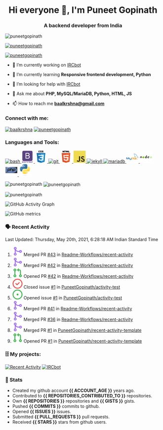 <h1 align="center">Hi everyone 👋, I'm Puneet Gopinath</h1>
<h3 align="center">A backend developer from India</h3>

<p align="left"> <img src="https://komarev.com/ghpvc/?username=puneetgopinath&label=Profile%20views&color=0e75b6&style=flat" alt="puneetgopinath" /> </p>

<p align="left"> <a href="https://github.com/ryo-ma/github-profile-trophy"><img src="https://github-profile-trophy.vercel.app/?username=puneetgopinath" alt="puneetgopinath" /></a> </p>

<p align="left"> <a href="https://twitter.com/puneetgopinath" target="blank"><img src="https://img.shields.io/twitter/follow/puneetgopinath?logo=twitter&style=for-the-badge" alt="puneetgopinath" /></a> </p>

- 🔭 I’m currently working on [IRCbot](https://github.com/PuneetGopinath/IRCbot)

- 🌱 I’m currently learning **Responsive frontend development, Python**

- 🤝 I’m looking for help with [IRCbot](https://github.com/PuneetGopinath/IRCbot)

- 💬 Ask me about **PHP, MySQL/MariaDB, Python, HTML, JS**

- 📫 How to reach me **baalkrshna@gmail.com**

<h3 align="left">Connect with me:</h3>
<p align="left">
<a href="https://dev.to/baalkrshna" target="blank"><img align="center" src="https://cdn.jsdelivr.net/npm/simple-icons@3.0.1/icons/dev-dot-to.svg" alt="baalkrshna" height="30" width="40" /></a>
<a href="https://twitter.com/puneetgopinath" target="blank"><img align="center" src="https://raw.githubusercontent.com/rahuldkjain/github-profile-readme-generator/master/src/images/icons/Social/twitter.svg" alt="puneetgopinath" height="30" width="40" /></a>
</p>

<h3 align="left">Languages and Tools:</h3>
<p align="left"> <a href="https://www.gnu.org/software/bash/" target="_blank"> <img src="https://www.vectorlogo.zone/logos/gnu_bash/gnu_bash-icon.svg" alt="bash" width="40" height="40"/> </a> <a href="https://getbootstrap.com" target="_blank"> <img src="https://raw.githubusercontent.com/devicons/devicon/master/icons/bootstrap/bootstrap-plain-wordmark.svg" alt="bootstrap" width="40" height="40"/> </a> <a href="https://www.w3schools.com/css/" target="_blank"> <img src="https://raw.githubusercontent.com/devicons/devicon/master/icons/css3/css3-original-wordmark.svg" alt="css3" width="40" height="40"/> </a> <a href="https://git-scm.com/" target="_blank"> <img src="https://www.vectorlogo.zone/logos/git-scm/git-scm-icon.svg" alt="git" width="40" height="40"/> </a> <a href="https://www.w3.org/html/" target="_blank"> <img src="https://raw.githubusercontent.com/devicons/devicon/master/icons/html5/html5-original-wordmark.svg" alt="html5" width="40" height="40"/> </a> <a href="https://developer.mozilla.org/en-US/docs/Web/JavaScript" target="_blank"> <img src="https://raw.githubusercontent.com/devicons/devicon/master/icons/javascript/javascript-original.svg" alt="javascript" width="40" height="40"/> </a> <a href="https://jekyllrb.com/" target="_blank"> <img src="https://www.vectorlogo.zone/logos/jekyllrb/jekyllrb-icon.svg" alt="jekyll" width="40" height="40"/> </a> <a href="https://mariadb.org/" target="_blank"> <img src="https://www.vectorlogo.zone/logos/mariadb/mariadb-icon.svg" alt="mariadb" width="40" height="40"/> </a> <a href="https://www.mysql.com/" target="_blank"> <img src="https://raw.githubusercontent.com/devicons/devicon/master/icons/mysql/mysql-original-wordmark.svg" alt="mysql" width="40" height="40"/> </a> <a href="https://nodejs.org" target="_blank"> <img src="https://raw.githubusercontent.com/devicons/devicon/master/icons/nodejs/nodejs-original-wordmark.svg" alt="nodejs" width="40" height="40"/> </a> <a href="https://www.php.net" target="_blank"> <img src="https://raw.githubusercontent.com/devicons/devicon/master/icons/php/php-original.svg" alt="php" width="40" height="40"/> </a> <a href="https://www.python.org" target="_blank"> <img src="https://raw.githubusercontent.com/devicons/devicon/master/icons/python/python-original.svg" alt="python" width="40" height="40"/> </a> </p>
<p><img align="left" src="https://github-readme-stats.vercel.app/api/top-langs?username=puneetgopinath&show_icons=true&locale=en&layout=compact&theme=dark" alt="puneetgopinath" /></p>

<p>&nbsp;<img align="center" src="https://github-readme-stats.vercel.app/api?username=puneetgopinath&show_icons=true&locale=en&theme=dark" alt="puneetgopinath" /></p>

<p><img align="center" src="https://github-readme-streak-stats.herokuapp.com/?user=puneetgopinath&theme=dark" alt="puneetgopinath" /></p>

![GitHub Activity Graph](https://activity-graph.herokuapp.com/graph?username=PuneetGopinath)

![GitHub metrics](https://metrics.lecoq.io/PuneetGopinath)

### 🗣 Recent Activity
<!--RECENT_ACTIVITY:last_update-->
Last Updated: Thursday, May 20th, 2021, 6:28:18 AM Indian Standard Time
<!--RECENT_ACTIVITY:last_update_end-->
<!--RECENT_ACTIVITY:start-->
1. ![prMerged] Merged PR [#43](https://github.com/Readme-Workflows/recent-activity/pull/43) in [Readme-Workflows/recent-activity](https://github.com/Readme-Workflows/recent-activity)
2. ![prMerged] Merged PR [#42](https://github.com/Readme-Workflows/recent-activity/pull/42) in [Readme-Workflows/recent-activity](https://github.com/Readme-Workflows/recent-activity)
3. ![prOpened] Opened PR [#42](https://github.com/Readme-Workflows/recent-activity/pull/42) in [Readme-Workflows/recent-activity](https://github.com/Readme-Workflows/recent-activity)
4. ![issueClosed] Closed issue [#1](https://github.com/PuneetGopinath/activity-test/issues/1) in [PuneetGopinath/activity-test](https://github.com/PuneetGopinath/activity-test)
5. ![issueOpened] Opened issue [#1](https://github.com/PuneetGopinath/activity-test/issues/1) in [PuneetGopinath/activity-test](https://github.com/PuneetGopinath/activity-test)
6. ![prMerged] Merged PR [#41](https://github.com/Readme-Workflows/recent-activity/pull/41) in [Readme-Workflows/recent-activity](https://github.com/Readme-Workflows/recent-activity)
7. ![prMerged] Merged PR [#36](https://github.com/Readme-Workflows/recent-activity/pull/36) in [Readme-Workflows/recent-activity](https://github.com/Readme-Workflows/recent-activity)
8. ![prMerged] Merged PR [#1](https://github.com/PuneetGopinath/recent-activity-template/pull/1) in [PuneetGopinath/recent-activity-template](https://github.com/PuneetGopinath/recent-activity-template)
9. ![prOpened] Opened PR [#1](https://github.com/PuneetGopinath/recent-activity-template/pull/1) in [PuneetGopinath/recent-activity-template](https://github.com/PuneetGopinath/recent-activity-template)
<!--RECENT_ACTIVITY:end-->

### 🗄 My projects:

[![Recent Activity](https://github-readme-stats.vercel.app/api/pin/?username=Readme-Workflows&repo=recent-activity)](https://github.com/Readme-Workflows/recent-activity)
[![IRCbot](https://github-readme-stats.vercel.app/api/pin/?username=PuneetGopinath&repo=IRCbot)](https://github.com/PuneetGopinath/IRCbot)

### 🚀 Stats

- Created my github account **{{ ACCOUNT_AGE }}** years ago.
- Contributed to **{{ REPOSITORIES_CONTRIBUTED_TO }}** repositories.
- Own **{{ REPOSITORIES }}** repositories and **{{ GISTS }}** gists.
- Pushed **{{ COMMITS }}** commits to github.
- Opened **{{ ISSUES }}** issues.
- Submitted **{{ PULL_REQUESTS }}** pull requests.
- Received **{{ STARS }}** stars from github users.

[issueopened]: https://github.com/Readme-Workflows/Readme-Icons/raw/main/icons/octicons/IssueOpened.svg
[issueclosed]: https://github.com/Readme-Workflows/Readme-Icons/raw/main/icons/octicons/IssueClosed.svg
[propened]: https://github.com/Readme-Workflows/Readme-Icons/raw/main/icons/octicons/PullRequestOpened.svg
[prclosed]: https://github.com/Readme-Workflows/Readme-Icons/raw/main/icons/octicons/PullRequestClosed.svg
[prmerged]: https://github.com/Readme-Workflows/Readme-Icons/raw/main/icons/octicons/PullRequestMerged.svg
[comment]: https://github.com/Readme-Workflows/Readme-Icons/raw/main/icons/octicons/Comment.svg

<!--
**PuneetGopinath/PuneetGopinath** is a ✨ _special_ ✨ repository because its `README.md` (this file) appears on your GitHub profile.

Here are some ideas to get you started:

- 🔭 I’m currently working on ...
- 🌱 I’m currently learning ...
- 👯 I’m looking to collaborate on ...
- 🤔 I’m looking for help with ...
- 💬 Ask me about ...
- 📫 How to reach me: ...
- 😄 Pronouns: ...
- ⚡ Fun fact: ...
-->

